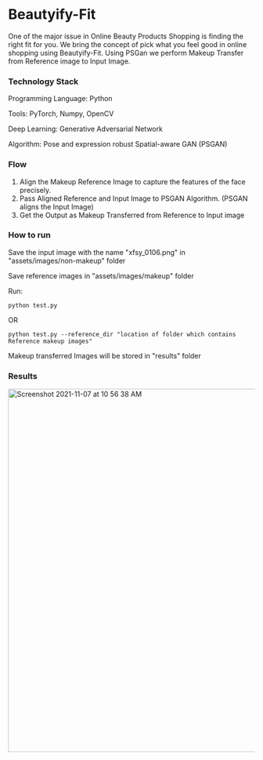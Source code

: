 # Beautyify-Fit


One of the major issue in Online Beauty Products Shopping is finding the right fit for you. We bring the concept of pick what you feel good in online shopping using Beautyify-Fit. Using PSGan we perform Makeup Transfer from Reference image to Input Image.

### Technology Stack

   Programming Language: Python
   
   Tools:  PyTorch, Numpy, OpenCV
   
   Deep Learning: Generative Adversarial Network
   
   Algorithm: Pose and expression robust Spatial-aware GAN (PSGAN)
  
### Flow

1. Align the Makeup Reference Image to capture the features of the face precisely.
2. Pass  Aligned Reference and Input Image to PSGAN Algorithm. (PSGAN aligns the Input Image)
3. Get the Output as Makeup Transferred from Reference to Input image

### How to run

Save the input image with the name "xfsy_0106.png" in "assets/images/non-makeup" folder

Save reference images in "assets/images/makeup" folder

Run:

```
python test.py

```
OR

```
python test.py --reference_dir "location of folder which contains Reference makeup images"

```

Makeup transferred Images will be stored in "results" folder

### Results

<img width="741" alt="Screenshot 2021-11-07 at 10 56 38 AM" src="https://user-images.githubusercontent.com/62153950/140633565-478942f1-f177-4156-a447-7308b4f23321.png">

